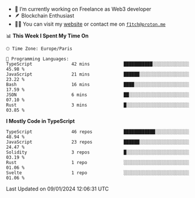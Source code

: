 - 🔭 I’m currently working on Freelance as Web3 developer
- 🪶 Blockchain Enthusiast
- 👨‍💻 You can visit my [website](https://f1tch.xyz) or contact me on [`f1tch@proton.me`](mailto:f1tch@proton.me)

<!--START_SECTION:waka-->
📊 **This Week I Spent My Time On** 

```text
🕑︎ Time Zone: Europe/Paris

💬 Programming Languages: 
TypeScript               42 mins             ███████████░░░░░░░░░░░░░░   45.98 % 
JavaScript               21 mins             ██████░░░░░░░░░░░░░░░░░░░   23.22 % 
Bash                     16 mins             ████░░░░░░░░░░░░░░░░░░░░░   17.59 % 
JSON                     6 mins              ██░░░░░░░░░░░░░░░░░░░░░░░   07.10 % 
Rust                     3 mins              █░░░░░░░░░░░░░░░░░░░░░░░░   03.85 % 
```

**I Mostly Code in TypeScript** 

```text
TypeScript               46 repos            ████████████░░░░░░░░░░░░░   48.94 % 
JavaScript               23 repos            ██████░░░░░░░░░░░░░░░░░░░   24.47 % 
Solidity                 3 repos             █░░░░░░░░░░░░░░░░░░░░░░░░   03.19 % 
Rust                     1 repo              ░░░░░░░░░░░░░░░░░░░░░░░░░   01.06 % 
Svelte                   1 repo              ░░░░░░░░░░░░░░░░░░░░░░░░░   01.06 % 
```




 Last Updated on 09/01/2024 12:06:31 UTC
<!--END_SECTION:waka-->
